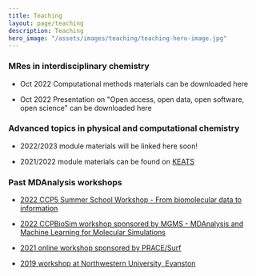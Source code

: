 ```yaml
---
title: Teaching
layout: page/teaching
description: Teaching
hero_image: "/assets/images/teaching/teaching-hero-image.jpg"
---
```


### MRes in interdisciplinary chemistry

- Oct 2022 Computational methods materials can be downloaded here

- Oct 2022 Presentation on "Open access, open data, open software, open science" can be downloaded here

### Advanced topics in physical and computational chemistry

- 2022/2023 module materials will be linked here soon!

- 2021/2022 module materials can be found on [KEATS](https://keats.kcl.ac.uk/course/view.php?id=93486)


### Past MDAnalysis workshops

- [2022 CCP5 Summer School Workshop - From biomolecular data to information](https://github.com/CCPBioSim/MDAnalysis_ML_workshop)

- [2022 CCPBioSim workshop sponsored by MGMS - MDAnalysis and Machine Learning for Molecular Simulations](https://github.com/MDAnalysis/WorkshopMDMLEdinburgh2022)

- [2021 online workshop sponsored by PRACE/Surf](https://github.com/MDAnalysis/WorkshopPrace2021)

- [2019 workshop at Northwestern University, Evanston](https://github.com/MDAnalysis/WorkshopHackathon2018)


